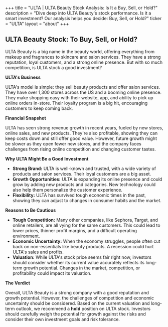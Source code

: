 +++
title = "ULTA |   ULTA Beauty Stock Analysis: Is It a Buy, Sell, or Hold?"
description = "Dive deep into ULTA Beauty's stock performance. Is it a smart investment? Our analysis helps you decide: Buy, Sell, or Hold?"
ticker = "ULTA"
layout = "about"
+++

        


## ULTA Beauty Stock: To Buy, Sell, or Hold?

ULTA Beauty is a big name in the beauty world, offering everything from makeup and fragrances to skincare and salon services.  They have a strong reputation, loyal customers, and a strong online presence.  But with so much competition, is ULTA stock a good investment?

**ULTA's Business**

ULTA's model is simple: they sell beauty products and offer salon services.  They have over 1,300 stores across the US and a booming online presence.  They make shopping easy with their website, app, and ability to pick up online orders in-store.  Their loyalty program is a big hit, encouraging customers to keep coming back.

**Financial Snapshot**

ULTA has seen strong revenue growth in recent years, fueled by new stores, online sales, and new products.  They're also profitable, showing they can keep costs down and still offer good value.  However, future growth might be slower as they open fewer new stores, and the company faces challenges from rising online competition and changing customer tastes.

**Why ULTA Might Be a Good Investment**

* **Strong Brand:**  ULTA is well-known and trusted, with a wide variety of products and salon services.  Their loyal customers are a big asset.
* **Growth Opportunities:**  ULTA is expanding its online presence and could grow by adding new products and categories.  New technology could also help them personalize the customer experience.
* **Flexibility:**  ULTA has survived tough economic times in the past, showing they can adjust to changes in consumer habits and the market.

**Reasons to Be Cautious**

* **Tough Competition:**  Many other companies, like Sephora, Target, and online retailers, are all vying for the same customers.  This could lead to lower prices, thinner profit margins, and a difficult operating environment.
* **Economic Uncertainty:**  When the economy struggles, people often cut back on non-essentials like beauty products.  A recession could hurt ULTA's sales and profits.
* **Valuation:**  While ULTA's stock price seems fair right now, investors should consider whether its current value accurately reflects its long-term growth potential.  Changes in the market, competition, or profitability could impact its valuation.

**The Verdict**

Overall, ULTA Beauty is a strong company with a good reputation and growth potential.  However, the challenges of competition and economic uncertainty should be considered.  Based on the current valuation and long-term outlook, we recommend a **hold** position on ULTA stock.  Investors should carefully weigh the potential for growth against the risks and consider their own investment goals and risk tolerance. 

        